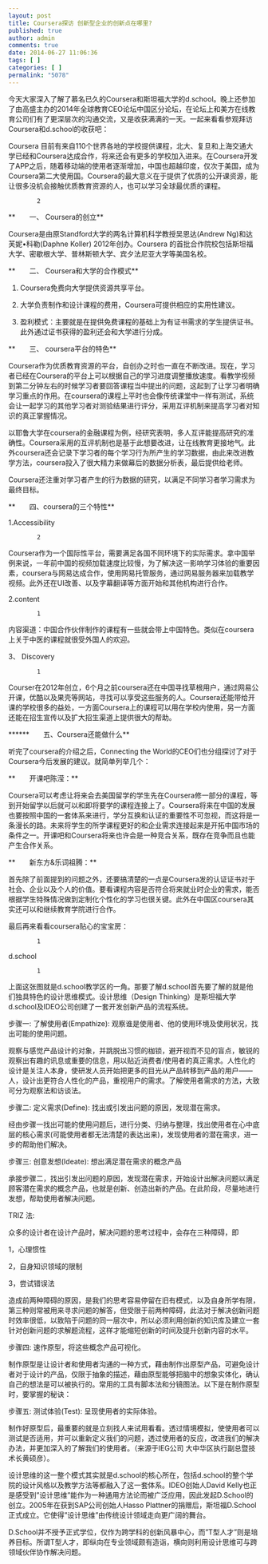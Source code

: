 ```yaml
---
layout: post
title: Coursera探访 创新型企业的创新点在哪里?
published: true
author: admin
comments: true
date: 2014-06-27 11:06:36
tags: [ ]
categories: [ ]
permalink: "5078"
---
```

今天大家深入了解了慕名已久的Coursera和斯坦福大学的d.school。晚上还参加了由高盛主办的2014年全球教育CEO论坛中国区分论坛，在论坛上和美方在线教育公司们有了更深层次的沟通交流，又是收获满满的一天。一起来看看参观拜访Coursera和d.school的收获吧：

Coursera 目前有来自110个世界各地的学校提供课程，北大、复旦和上海交通大学已经和Coursera达成合作，将来还会有更多的学校加入进来。在Coursera开发了APP之后，随着移动端的使用者逐渐增加，中国也超越印度，仅次于美国，成为Coursera第二大使用国。Coursera的最大意义在于提供了优质的公开课资源，能让很多没机会接触优质教育资源的人，也可以学习全球最优质的课程。


  
    
      
         
        
        
          
            2
          
        
      
    
    
    
      
      
    
  


**　　一、 Coursera的创立**

Coursera是由原Standford大学的两名计算机科学教授吴恩达(Andrew Ng)和达芙妮•科勒(Daphne Koller) 2012年创办。Coursera 的首批合作院校包括斯坦福大学、密歇根大学、普林斯顿大学、宾夕法尼亚大学等美国名校。

**　　二、 Coursera和大学的合作模式**

1. Coursera免费向大学提供资源共享平台。

2. 大学负责制作和设计课程的费用，Coursera可提供相应的实用性建议。

3. 盈利模式：主要就是在提供免费课程的基础上为有证书需求的学生提供证书。此外通过证书获得的盈利还会和大学进行分成。

**　　三、 coursera平台的特色**

Coursera作为优质教育资源的平台，自创办之时也一直在不断改进。现在，学习者已经在Coursera的平台上可以根据自己的学习进度调整播放速度。看教学视频到第二分钟左右的时候学习者要回答课程当中提出的问题，这起到了让学习者明确学习重点的作用。在coursera的课程上平时也会像传统课堂中一样有测试，系统会让一起学习的其他学习者对测验结果进行评分，采用互评机制来提高学习者对知识的真正掌握情况。

以耶鲁大学在coursera的金融课程为例，经研究表明，多人互评能提高研究的准确性。Coursera采用的互评机制也是基于此想要改进，让在线教育更接地气。此外coursera还会记录下学习者的每个学习行为所产生的学习数据，由此来改进教学方法，coursera投入了很大精力来做幕后的数据分析表，最后提供给老师。

Coursera还注重对学习者产生的行为数据的研究，以满足不同学习者学习需求为最终目标。

**　　四、coursera的三个特性**

1.Accessibility


  
    
      
         
        
        
          
            2
          
        
      
    
    
    
      
      
    
  


Coursera作为一个国际性平台，需要满足各国不同环境下的实际需求。拿中国举例来说，一年前中国的视频加载速度比较慢，为了解决这一影响学习体验的重要因素，coursera与网易达成合作，使用网易托管服务，通过网易服务器来加载教学视频。此外还在UI改善、以及字幕翻译等方面开始和其他机构进行合作。

2.content


  
    
      
         
        
        
          
            1
          
        
      
    
    
    
      
      
    
  


内容渠道：中国合作伙伴制作的课程有一些就会带上中国特色。类似在coursera上关于中医的课程就很受外国人的欢迎。

3、 Discovery


  
    
      
         
        
        
          
            1
          
        
      
    
    
    
      
      
    
  


Courser在2012年创立，6个月之前coursera还在中国寻找草根用户，通过网易公开课，优酷以及果壳等网站，寻找可以享受这些服务的人。Coursera还能带给开课的学校很多的益处，一方面Coursera上的课程可以用在学校内使用，另一方面还能在招生宣传以及扩大招生渠道上提供很大的帮助。

******　　五、Coursera还能做什么**

听完了coursera的介绍之后，Connecting the World的CEO们也分组探讨了对于Coursera今后发展的建议。就简单列举几个：

**　　开课吧陈滢：**

Coursera可以考虑让将来会去美国留学的学生先在Coursera修一部分的课程，等到开始留学以后就可以和即将要学的课程连接上了。Coursera将来在中国的发展也要按照中国的一套体系来进行，学分互换和认证的重要性不可忽视，而这将是一条漫长的路。未来将学生的所学课程更好的和企业需求连接起来是开拓中国市场的条件之一。开课吧和Coursera将来也许会是一种竞合关系，既存在竞争而且也能产生合作关系。

**　　新东方&乐词祖腾：**

首先除了前面提到的问题之外，还要搞清楚的一点是Coursera发的认证证书对于社会、企业以及个人的价值。要看课程内容是否符合将来就业时企业的需求，能否根据学生特殊情况做到定制化个性化的学习也很关键。此外在中国区coursera其实还可以和继续教育学院进行合作。

最后再来看看coursera贴心的宝宝房：


  
    
      
         
        
        
          
            1
          
        
      
    
    
    
      
      
    
  


d.school


  
    
      
         
        
        
          
            1
          
        
      
    
    
    
      
      
    
  


上面这张图就是d.school教学区的一角。那要了解d.school首先要了解的就是他们独具特色的设计思维模式。设计思维（Design Thinking）是斯坦福大学d.school及IDEO公司创建了一套开发创新产品的流程系统。

步骤一: 了解使用者(Empathize): 观察谁是使用者、他的使用环境及使用状况，找出可能的使用问题。

观察与感觉产品设计的对象，并跳脱出习惯的枷锁，避开视而不见的盲点，敏锐的观察出有趣的讯息或重要的信息，用以贴近消费者/使用者的真正需求。人性化的设计是关注人本身，使研发人员开始把更多的目光从产品转移到产品的用户——人，设计出更符合人性化的产品，重视用户的需求。了解使用者需求的方法，大致可分为观察法和访谈法。

步骤二: 定义需求(Define): 找出或引发出问题的原因，发现潜在需求。

经由步骤一找出可能的使用问题后，进行分类、归纳与整理，找出使用者在心中底层的核心需求(可能使用者都无法清楚的表达出来)，发现使用者的潜在需求，进一步的帮助他们解决。

步骤三: 创意发想(Ideate): 想出满足潜在需求的概念产品

承接步骤二，找出引发出问题的原因，发现潜在需求，开始设计出解决问题以满足顾客潜在需求的概念产品，也就是创新、创造出新的产品。在此阶段，尽量地进行发想，帮助使用者解决问题。

TRIZ 法:

众多的设计者在设计产品时，解决问题的思考过程中，会存在三种障碍，即

1，心理惯性

2，自身知识领域的限制

3，尝试错误法

造成前两种障碍的原因，是我们的思考容易停留在旧有模式，以及自身所学有限，第三种则常被用来寻求问题的解答，但受限于前两种障碍，此法对于解决创新问题时效率很低，以致陷于问题的同一层次中，所以必须利用创新的知识库及建立一套针对创新问题的求解题流程，这样才能缩短创新的时间及提升创新内容的水平。

步骤四: 速作原型，将这些概念产品可视化。

制作原型是让设计者和使用者沟通的一种方式，藉由制作出原型产品，可避免设计者对于设计的产品，仅限于抽象的描述，藉由原型能够把脑中的想象实体化，确认自己的想法是可以被执行的。常用的工具有脚本法和分镜图法。以下是在制作原型时，要掌握的秘诀：

步骤五: 测试体验(Test): 呈现使用者的实际体验。
  
制作好原型后，最重要的就是立刻找人来试用看看。透过情境模拟，使使用者可以测试是否适用，并可以重新定义我们的问题，透过使用者的反应，改进我们的解决办法，并更加深入的了解我们的使用者。（来源于IEG公司 大中华区执行副总暨技术长黄硕彦）。

设计思维的这一整个模式其实就是d.school的核心所在，包括d.school的整个学院的设计风格以及教学方法等都融入了这一套体系。IDEO创始人David Kelly也正是感受到&#8221;设计思维&#8221;能作为一种通用方法论而被广泛应用，因此发起D.School的创立。2005年在获到SAP公司创始人Hasso Plattner的捐赠后，斯坦福D.School正式成立。它使得&#8221;设计思维&#8221;由传统设计领域走向更广阔的舞台。

D.School并不授予正式学位，仅作为跨学科的创新风暴中心，而&#8221;T型人才&#8221;则是培养目标。所谓T型人才，即纵向在专业领域颇有造诣，横向则利用设计思维可与跨领域伙伴协作解决问题。